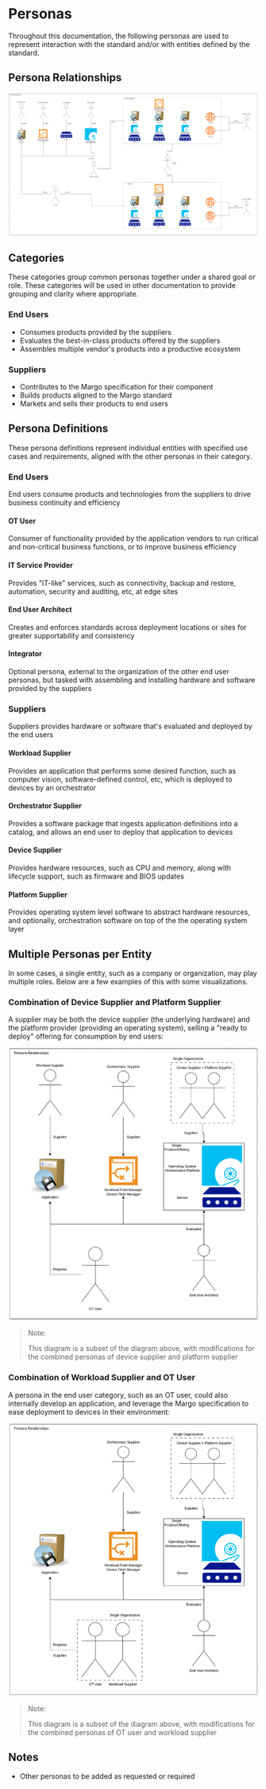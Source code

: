 # Personas

Throughout this documentation, the following personas are used to represent interaction with the standard and/or with entities defined by the standard.

## Persona Relationships
![Persona Relationships](./assets/persona-relationships.png)

## Categories

These categories group common personas together under a shared goal or role. These categories will be used in other documentation to provide grouping and clarity where appropriate.

### End Users
- Consumes products provided by the suppliers
- Evaluates the best-in-class products offered by the suppliers
- Assembles multiple vendor's products into a productive ecosystem

### Suppliers
- Contributes to the Margo specification for their component
- Builds products aligned to the Margo standard
- Markets and sells their products to end users

## Persona Definitions

These persona definitions represent individual entities with specified use cases and requirements, aligned with the other personas in their category.

### End Users

End users consume products and technologies from the suppliers to drive business continuity and efficiency

#### OT User

Consumer of functionality provided by the application vendors to run critical and non-critical business functions, or to improve business efficiency

#### IT Service Provider

Provides "IT-like" services, such as connectivity, backup and restore, automation, security and auditing, etc, at edge sites

#### End User Architect

Creates and enforces standards across deployment locations or sites for greater supportability and consistency

#### Integrator

Optional persona, external to the organization of the other end user personas, but tasked with assembling and installing hardware and software provided by the suppliers

### Suppliers

Suppliers provides hardware or software that's evaluated and deployed by the end users

#### Workload Supplier

Provides an application that performs some desired function, such as computer vision, software-defined control, etc, which is deployed to devices by an orchestrator

#### Orchestrator Supplier

Provides a software package that ingests application definitions into a catalog, and allows an end user to deploy that application to devices

#### Device Supplier

Provides hardware resources, such as CPU and memory, along with lifecycle support, such as firmware and BIOS updates

#### Platform Supplier

Provides operating system level software to abstract hardware resources, and optionally, orchestration software on top of the the operating system layer

## Multiple Personas per Entity

In some cases, a single entity, such as a company or organization, may play multiple roles. Below are a few examples of this with some visualizations.

### Combination of Device Supplier and Platform Supplier

A supplier may be both the device supplier (the underlying hardware) and the platform provider (providing an operating system), selling a "ready to deploy" offering for consumption by end users:

![Multiple Personas - Device Supplier and Platform Supplier](./assets/multiple-personas-device-platform.png)

> Note:
>
> This diagram is a subset of the diagram above, with modifications for the combined personas of device supplier and platform supplier

### Combination of Workload Supplier and OT User

A persona in the end user category, such as an OT user, could also internally develop an application, and leverage the Margo specification to ease deployment to devices in their environment:

![Multiple Personas - OT User and Workload Supplier](./assets/multiple-personas-ot-user-workload.png)

> Note:
>
> This diagram is a subset of the diagram above, with modifications for the combined personas of OT user and workload supplier

## Notes

- Other personas to be added as requested or required
